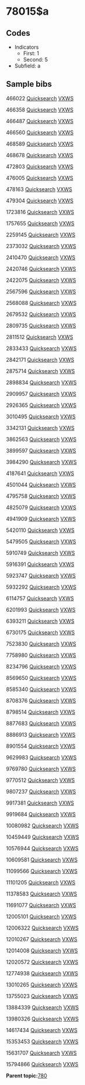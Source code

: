 # 78015$a

## Codes

-   Indicators
    -   First: 1
    -   Second: 5
-   Subfield: a

## Sample bibs

466022 [Quicksearch](https://search.library.yale.edu/catalog/466022) [VXWS](http://prodorbis.library.yale.edu:7014/vxws/GetHoldingsService?bibId=466022)

466358 [Quicksearch](https://search.library.yale.edu/catalog/466358) [VXWS](http://prodorbis.library.yale.edu:7014/vxws/GetHoldingsService?bibId=466358)

466487 [Quicksearch](https://search.library.yale.edu/catalog/466487) [VXWS](http://prodorbis.library.yale.edu:7014/vxws/GetHoldingsService?bibId=466487)

466560 [Quicksearch](https://search.library.yale.edu/catalog/466560) [VXWS](http://prodorbis.library.yale.edu:7014/vxws/GetHoldingsService?bibId=466560)

468589 [Quicksearch](https://search.library.yale.edu/catalog/468589) [VXWS](http://prodorbis.library.yale.edu:7014/vxws/GetHoldingsService?bibId=468589)

468678 [Quicksearch](https://search.library.yale.edu/catalog/468678) [VXWS](http://prodorbis.library.yale.edu:7014/vxws/GetHoldingsService?bibId=468678)

472803 [Quicksearch](https://search.library.yale.edu/catalog/472803) [VXWS](http://prodorbis.library.yale.edu:7014/vxws/GetHoldingsService?bibId=472803)

476005 [Quicksearch](https://search.library.yale.edu/catalog/476005) [VXWS](http://prodorbis.library.yale.edu:7014/vxws/GetHoldingsService?bibId=476005)

478163 [Quicksearch](https://search.library.yale.edu/catalog/478163) [VXWS](http://prodorbis.library.yale.edu:7014/vxws/GetHoldingsService?bibId=478163)

479304 [Quicksearch](https://search.library.yale.edu/catalog/479304) [VXWS](http://prodorbis.library.yale.edu:7014/vxws/GetHoldingsService?bibId=479304)

1723816 [Quicksearch](https://search.library.yale.edu/catalog/1723816) [VXWS](http://prodorbis.library.yale.edu:7014/vxws/GetHoldingsService?bibId=1723816)

1757655 [Quicksearch](https://search.library.yale.edu/catalog/1757655) [VXWS](http://prodorbis.library.yale.edu:7014/vxws/GetHoldingsService?bibId=1757655)

2259145 [Quicksearch](https://search.library.yale.edu/catalog/2259145) [VXWS](http://prodorbis.library.yale.edu:7014/vxws/GetHoldingsService?bibId=2259145)

2373032 [Quicksearch](https://search.library.yale.edu/catalog/2373032) [VXWS](http://prodorbis.library.yale.edu:7014/vxws/GetHoldingsService?bibId=2373032)

2410470 [Quicksearch](https://search.library.yale.edu/catalog/2410470) [VXWS](http://prodorbis.library.yale.edu:7014/vxws/GetHoldingsService?bibId=2410470)

2420746 [Quicksearch](https://search.library.yale.edu/catalog/2420746) [VXWS](http://prodorbis.library.yale.edu:7014/vxws/GetHoldingsService?bibId=2420746)

2422075 [Quicksearch](https://search.library.yale.edu/catalog/2422075) [VXWS](http://prodorbis.library.yale.edu:7014/vxws/GetHoldingsService?bibId=2422075)

2567596 [Quicksearch](https://search.library.yale.edu/catalog/2567596) [VXWS](http://prodorbis.library.yale.edu:7014/vxws/GetHoldingsService?bibId=2567596)

2568088 [Quicksearch](https://search.library.yale.edu/catalog/2568088) [VXWS](http://prodorbis.library.yale.edu:7014/vxws/GetHoldingsService?bibId=2568088)

2679532 [Quicksearch](https://search.library.yale.edu/catalog/2679532) [VXWS](http://prodorbis.library.yale.edu:7014/vxws/GetHoldingsService?bibId=2679532)

2809735 [Quicksearch](https://search.library.yale.edu/catalog/2809735) [VXWS](http://prodorbis.library.yale.edu:7014/vxws/GetHoldingsService?bibId=2809735)

2811512 [Quicksearch](https://search.library.yale.edu/catalog/2811512) [VXWS](http://prodorbis.library.yale.edu:7014/vxws/GetHoldingsService?bibId=2811512)

2833433 [Quicksearch](https://search.library.yale.edu/catalog/2833433) [VXWS](http://prodorbis.library.yale.edu:7014/vxws/GetHoldingsService?bibId=2833433)

2842171 [Quicksearch](https://search.library.yale.edu/catalog/2842171) [VXWS](http://prodorbis.library.yale.edu:7014/vxws/GetHoldingsService?bibId=2842171)

2875714 [Quicksearch](https://search.library.yale.edu/catalog/2875714) [VXWS](http://prodorbis.library.yale.edu:7014/vxws/GetHoldingsService?bibId=2875714)

2898834 [Quicksearch](https://search.library.yale.edu/catalog/2898834) [VXWS](http://prodorbis.library.yale.edu:7014/vxws/GetHoldingsService?bibId=2898834)

2909957 [Quicksearch](https://search.library.yale.edu/catalog/2909957) [VXWS](http://prodorbis.library.yale.edu:7014/vxws/GetHoldingsService?bibId=2909957)

2926365 [Quicksearch](https://search.library.yale.edu/catalog/2926365) [VXWS](http://prodorbis.library.yale.edu:7014/vxws/GetHoldingsService?bibId=2926365)

3010495 [Quicksearch](https://search.library.yale.edu/catalog/3010495) [VXWS](http://prodorbis.library.yale.edu:7014/vxws/GetHoldingsService?bibId=3010495)

3342131 [Quicksearch](https://search.library.yale.edu/catalog/3342131) [VXWS](http://prodorbis.library.yale.edu:7014/vxws/GetHoldingsService?bibId=3342131)

3862563 [Quicksearch](https://search.library.yale.edu/catalog/3862563) [VXWS](http://prodorbis.library.yale.edu:7014/vxws/GetHoldingsService?bibId=3862563)

3899597 [Quicksearch](https://search.library.yale.edu/catalog/3899597) [VXWS](http://prodorbis.library.yale.edu:7014/vxws/GetHoldingsService?bibId=3899597)

3984290 [Quicksearch](https://search.library.yale.edu/catalog/3984290) [VXWS](http://prodorbis.library.yale.edu:7014/vxws/GetHoldingsService?bibId=3984290)

4187641 [Quicksearch](https://search.library.yale.edu/catalog/4187641) [VXWS](http://prodorbis.library.yale.edu:7014/vxws/GetHoldingsService?bibId=4187641)

4501044 [Quicksearch](https://search.library.yale.edu/catalog/4501044) [VXWS](http://prodorbis.library.yale.edu:7014/vxws/GetHoldingsService?bibId=4501044)

4795758 [Quicksearch](https://search.library.yale.edu/catalog/4795758) [VXWS](http://prodorbis.library.yale.edu:7014/vxws/GetHoldingsService?bibId=4795758)

4825079 [Quicksearch](https://search.library.yale.edu/catalog/4825079) [VXWS](http://prodorbis.library.yale.edu:7014/vxws/GetHoldingsService?bibId=4825079)

4941909 [Quicksearch](https://search.library.yale.edu/catalog/4941909) [VXWS](http://prodorbis.library.yale.edu:7014/vxws/GetHoldingsService?bibId=4941909)

5420110 [Quicksearch](https://search.library.yale.edu/catalog/5420110) [VXWS](http://prodorbis.library.yale.edu:7014/vxws/GetHoldingsService?bibId=5420110)

5479505 [Quicksearch](https://search.library.yale.edu/catalog/5479505) [VXWS](http://prodorbis.library.yale.edu:7014/vxws/GetHoldingsService?bibId=5479505)

5910749 [Quicksearch](https://search.library.yale.edu/catalog/5910749) [VXWS](http://prodorbis.library.yale.edu:7014/vxws/GetHoldingsService?bibId=5910749)

5916391 [Quicksearch](https://search.library.yale.edu/catalog/5916391) [VXWS](http://prodorbis.library.yale.edu:7014/vxws/GetHoldingsService?bibId=5916391)

5923747 [Quicksearch](https://search.library.yale.edu/catalog/5923747) [VXWS](http://prodorbis.library.yale.edu:7014/vxws/GetHoldingsService?bibId=5923747)

5932292 [Quicksearch](https://search.library.yale.edu/catalog/5932292) [VXWS](http://prodorbis.library.yale.edu:7014/vxws/GetHoldingsService?bibId=5932292)

6114757 [Quicksearch](https://search.library.yale.edu/catalog/6114757) [VXWS](http://prodorbis.library.yale.edu:7014/vxws/GetHoldingsService?bibId=6114757)

6201993 [Quicksearch](https://search.library.yale.edu/catalog/6201993) [VXWS](http://prodorbis.library.yale.edu:7014/vxws/GetHoldingsService?bibId=6201993)

6393211 [Quicksearch](https://search.library.yale.edu/catalog/6393211) [VXWS](http://prodorbis.library.yale.edu:7014/vxws/GetHoldingsService?bibId=6393211)

6730175 [Quicksearch](https://search.library.yale.edu/catalog/6730175) [VXWS](http://prodorbis.library.yale.edu:7014/vxws/GetHoldingsService?bibId=6730175)

7523830 [Quicksearch](https://search.library.yale.edu/catalog/7523830) [VXWS](http://prodorbis.library.yale.edu:7014/vxws/GetHoldingsService?bibId=7523830)

7758980 [Quicksearch](https://search.library.yale.edu/catalog/7758980) [VXWS](http://prodorbis.library.yale.edu:7014/vxws/GetHoldingsService?bibId=7758980)

8234796 [Quicksearch](https://search.library.yale.edu/catalog/8234796) [VXWS](http://prodorbis.library.yale.edu:7014/vxws/GetHoldingsService?bibId=8234796)

8569650 [Quicksearch](https://search.library.yale.edu/catalog/8569650) [VXWS](http://prodorbis.library.yale.edu:7014/vxws/GetHoldingsService?bibId=8569650)

8585340 [Quicksearch](https://search.library.yale.edu/catalog/8585340) [VXWS](http://prodorbis.library.yale.edu:7014/vxws/GetHoldingsService?bibId=8585340)

8708376 [Quicksearch](https://search.library.yale.edu/catalog/8708376) [VXWS](http://prodorbis.library.yale.edu:7014/vxws/GetHoldingsService?bibId=8708376)

8798514 [Quicksearch](https://search.library.yale.edu/catalog/8798514) [VXWS](http://prodorbis.library.yale.edu:7014/vxws/GetHoldingsService?bibId=8798514)

8877683 [Quicksearch](https://search.library.yale.edu/catalog/8877683) [VXWS](http://prodorbis.library.yale.edu:7014/vxws/GetHoldingsService?bibId=8877683)

8886913 [Quicksearch](https://search.library.yale.edu/catalog/8886913) [VXWS](http://prodorbis.library.yale.edu:7014/vxws/GetHoldingsService?bibId=8886913)

8901554 [Quicksearch](https://search.library.yale.edu/catalog/8901554) [VXWS](http://prodorbis.library.yale.edu:7014/vxws/GetHoldingsService?bibId=8901554)

9629983 [Quicksearch](https://search.library.yale.edu/catalog/9629983) [VXWS](http://prodorbis.library.yale.edu:7014/vxws/GetHoldingsService?bibId=9629983)

9769780 [Quicksearch](https://search.library.yale.edu/catalog/9769780) [VXWS](http://prodorbis.library.yale.edu:7014/vxws/GetHoldingsService?bibId=9769780)

9770512 [Quicksearch](https://search.library.yale.edu/catalog/9770512) [VXWS](http://prodorbis.library.yale.edu:7014/vxws/GetHoldingsService?bibId=9770512)

9807237 [Quicksearch](https://search.library.yale.edu/catalog/9807237) [VXWS](http://prodorbis.library.yale.edu:7014/vxws/GetHoldingsService?bibId=9807237)

9917381 [Quicksearch](https://search.library.yale.edu/catalog/9917381) [VXWS](http://prodorbis.library.yale.edu:7014/vxws/GetHoldingsService?bibId=9917381)

9919684 [Quicksearch](https://search.library.yale.edu/catalog/9919684) [VXWS](http://prodorbis.library.yale.edu:7014/vxws/GetHoldingsService?bibId=9919684)

10080982 [Quicksearch](https://search.library.yale.edu/catalog/10080982) [VXWS](http://prodorbis.library.yale.edu:7014/vxws/GetHoldingsService?bibId=10080982)

10459449 [Quicksearch](https://search.library.yale.edu/catalog/10459449) [VXWS](http://prodorbis.library.yale.edu:7014/vxws/GetHoldingsService?bibId=10459449)

10576944 [Quicksearch](https://search.library.yale.edu/catalog/10576944) [VXWS](http://prodorbis.library.yale.edu:7014/vxws/GetHoldingsService?bibId=10576944)

10609581 [Quicksearch](https://search.library.yale.edu/catalog/10609581) [VXWS](http://prodorbis.library.yale.edu:7014/vxws/GetHoldingsService?bibId=10609581)

11099566 [Quicksearch](https://search.library.yale.edu/catalog/11099566) [VXWS](http://prodorbis.library.yale.edu:7014/vxws/GetHoldingsService?bibId=11099566)

11101205 [Quicksearch](https://search.library.yale.edu/catalog/11101205) [VXWS](http://prodorbis.library.yale.edu:7014/vxws/GetHoldingsService?bibId=11101205)

11378583 [Quicksearch](https://search.library.yale.edu/catalog/11378583) [VXWS](http://prodorbis.library.yale.edu:7014/vxws/GetHoldingsService?bibId=11378583)

11691077 [Quicksearch](https://search.library.yale.edu/catalog/11691077) [VXWS](http://prodorbis.library.yale.edu:7014/vxws/GetHoldingsService?bibId=11691077)

12005101 [Quicksearch](https://search.library.yale.edu/catalog/12005101) [VXWS](http://prodorbis.library.yale.edu:7014/vxws/GetHoldingsService?bibId=12005101)

12006322 [Quicksearch](https://search.library.yale.edu/catalog/12006322) [VXWS](http://prodorbis.library.yale.edu:7014/vxws/GetHoldingsService?bibId=12006322)

12010267 [Quicksearch](https://search.library.yale.edu/catalog/12010267) [VXWS](http://prodorbis.library.yale.edu:7014/vxws/GetHoldingsService?bibId=12010267)

12014008 [Quicksearch](https://search.library.yale.edu/catalog/12014008) [VXWS](http://prodorbis.library.yale.edu:7014/vxws/GetHoldingsService?bibId=12014008)

12020572 [Quicksearch](https://search.library.yale.edu/catalog/12020572) [VXWS](http://prodorbis.library.yale.edu:7014/vxws/GetHoldingsService?bibId=12020572)

12774938 [Quicksearch](https://search.library.yale.edu/catalog/12774938) [VXWS](http://prodorbis.library.yale.edu:7014/vxws/GetHoldingsService?bibId=12774938)

13010265 [Quicksearch](https://search.library.yale.edu/catalog/13010265) [VXWS](http://prodorbis.library.yale.edu:7014/vxws/GetHoldingsService?bibId=13010265)

13755023 [Quicksearch](https://search.library.yale.edu/catalog/13755023) [VXWS](http://prodorbis.library.yale.edu:7014/vxws/GetHoldingsService?bibId=13755023)

13884339 [Quicksearch](https://search.library.yale.edu/catalog/13884339) [VXWS](http://prodorbis.library.yale.edu:7014/vxws/GetHoldingsService?bibId=13884339)

13980326 [Quicksearch](https://search.library.yale.edu/catalog/13980326) [VXWS](http://prodorbis.library.yale.edu:7014/vxws/GetHoldingsService?bibId=13980326)

14617434 [Quicksearch](https://search.library.yale.edu/catalog/14617434) [VXWS](http://prodorbis.library.yale.edu:7014/vxws/GetHoldingsService?bibId=14617434)

15353453 [Quicksearch](https://search.library.yale.edu/catalog/15353453) [VXWS](http://prodorbis.library.yale.edu:7014/vxws/GetHoldingsService?bibId=15353453)

15631707 [Quicksearch](https://search.library.yale.edu/catalog/15631707) [VXWS](http://prodorbis.library.yale.edu:7014/vxws/GetHoldingsService?bibId=15631707)

15794866 [Quicksearch](https://search.library.yale.edu/catalog/15794866) [VXWS](http://prodorbis.library.yale.edu:7014/vxws/GetHoldingsService?bibId=15794866)

**Parent topic:**[780](../../tags/780/780.md)

